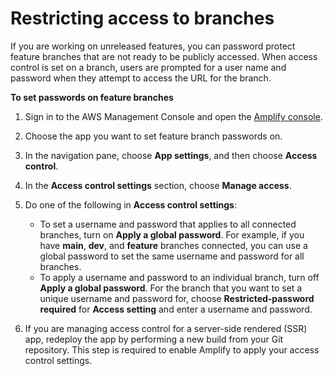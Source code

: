 # Restricting access to branches<a name="access-control"></a>

If you are working on unreleased features, you can password protect feature branches that are not ready to be publicly accessed\. When access control is set on a branch, users are prompted for a user name and password when they attempt to access the URL for the branch\.

**To set passwords on feature branches**

1. Sign in to the AWS Management Console and open the [Amplify console](https://console.aws.amazon.com/amplify/)\.

1. Choose the app you want to set feature branch passwords on\.

1. In the navigation pane, choose **App settings**, and then choose **Access control**\.

1. In the **Access control settings** section, choose **Manage access**\.

1. Do one of the following in **Access control settings**:
   + To set a username and password that applies to all connected branches, turn on **Apply a global password**\. For example, if you have **main**, **dev**, and **feature** branches connected, you can use a global password to set the same username and password for all branches\.
   + To apply a username and password to an individual branch, turn off **Apply a global password**\. For the branch that you want to set a unique username and password for, choose **Restricted\-password required** for **Access setting** and enter a username and password\.

1. If you are managing access control for a server\-side rendered \(SSR\) app, redeploy the app by performing a new build from your Git repository\. This step is required to enable Amplify to apply your access control settings\.